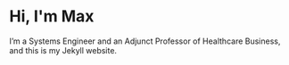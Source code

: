 # Hi, I'm Max
I’m a Systems Engineer and an Adjunct Professor of Healthcare Business, and this is my Jekyll website.
